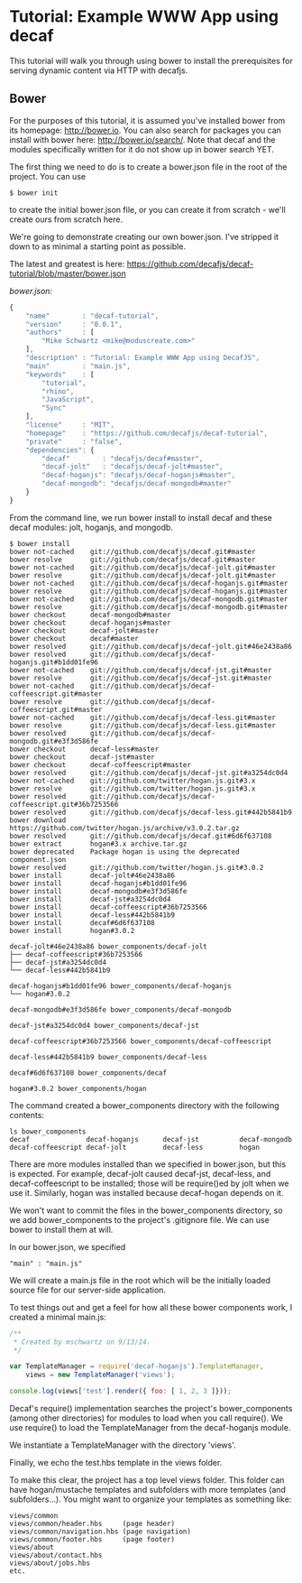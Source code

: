 Tutorial: Example WWW App using decaf
=====================================

This tutorial will walk you through using bower to install the prerequisites for serving dynamic content via HTTP with decafjs.

## Bower

For the purposes of this tutorial, it is assumed you've installed bower from its homepage: http://bower.io.  You can also search for packages you can install with bower here: http://bower.io/search/.  Note that decaf and the modules specifically written for it do not show up in bower search YET.

The first thing we need to do is to create a bower.json file in the root of the project.  You can use

    $ bower init

to create the initial bower.json file, or you can create it from scratch - we'll create ours from scratch here.

We're going to demonstrate creating our own bower.json.  I've stripped it down to as minimal a starting point as possible.

The latest and greatest is here: https://github.com/decafjs/decaf-tutorial/blob/master/bower.json

*bower.json:*
```javascript
{
    "name"        : "decaf-tutorial",
    "version"     : "0.0.1",
    "authors"     : [
        "Mike Schwartz <mike@moduscreate.com>"
    ],
    "description" : "Tutorial: Example WWW App using DecafJS",
    "main"        : "main.js",
    "keywords"    : [
        "tutorial",
        "rhino",
        "JavaScript",
        "Sync"
    ],
    "license"     : "MIT",
    "homepage"    : "https://github.com/decafjs/decaf-tutorial",
    "private"     : "false",
    "dependencies": {
        "decaf"        : "decafjs/decaf#master",
        "decaf-jolt"   : "decafjs/decaf-jolt#master",
        "decaf-hoganjs": "decafjs/decaf-hoganjs#master",
        "decaf-mongodb": "decafjs/decaf-mongodb#master"
    }
}
```

From the command line, we run bower install to install decaf and these decaf modules: jolt, hoganjs, and mongodb.
 
 ```
 $ bower install
 bower not-cached    git://github.com/decafjs/decaf.git#master
 bower resolve       git://github.com/decafjs/decaf.git#master
 bower not-cached    git://github.com/decafjs/decaf-jolt.git#master
 bower resolve       git://github.com/decafjs/decaf-jolt.git#master
 bower not-cached    git://github.com/decafjs/decaf-hoganjs.git#master
 bower resolve       git://github.com/decafjs/decaf-hoganjs.git#master
 bower not-cached    git://github.com/decafjs/decaf-mongodb.git#master
 bower resolve       git://github.com/decafjs/decaf-mongodb.git#master
 bower checkout      decaf-mongodb#master
 bower checkout      decaf-hoganjs#master
 bower checkout      decaf-jolt#master
 bower checkout      decaf#master
 bower resolved      git://github.com/decafjs/decaf-jolt.git#46e2438a86
 bower resolved      git://github.com/decafjs/decaf-hoganjs.git#b1dd01fe96
 bower not-cached    git://github.com/decafjs/decaf-jst.git#master
 bower resolve       git://github.com/decafjs/decaf-jst.git#master
 bower not-cached    git://github.com/decafjs/decaf-coffeescript.git#master
 bower resolve       git://github.com/decafjs/decaf-coffeescript.git#master
 bower not-cached    git://github.com/decafjs/decaf-less.git#master
 bower resolve       git://github.com/decafjs/decaf-less.git#master
 bower resolved      git://github.com/decafjs/decaf-mongodb.git#e3f3d586fe
 bower checkout      decaf-less#master
 bower checkout      decaf-jst#master
 bower checkout      decaf-coffeescript#master
 bower resolved      git://github.com/decafjs/decaf-jst.git#a3254dc0d4
 bower not-cached    git://github.com/twitter/hogan.js.git#3.x
 bower resolve       git://github.com/twitter/hogan.js.git#3.x
 bower resolved      git://github.com/decafjs/decaf-coffeescript.git#36b7253566
 bower resolved      git://github.com/decafjs/decaf-less.git#442b5841b9
 bower download      https://github.com/twitter/hogan.js/archive/v3.0.2.tar.gz
 bower resolved      git://github.com/decafjs/decaf.git#6d6f637108
 bower extract       hogan#3.x archive.tar.gz
 bower deprecated    Package hogan is using the deprecated component.json
 bower resolved      git://github.com/twitter/hogan.js.git#3.0.2
 bower install       decaf-jolt#46e2438a86
 bower install       decaf-hoganjs#b1dd01fe96
 bower install       decaf-mongodb#e3f3d586fe
 bower install       decaf-jst#a3254dc0d4
 bower install       decaf-coffeescript#36b7253566
 bower install       decaf-less#442b5841b9
 bower install       decaf#6d6f637108
 bower install       hogan#3.0.2
 
 decaf-jolt#46e2438a86 bower_components/decaf-jolt
 ├── decaf-coffeescript#36b7253566
 ├── decaf-jst#a3254dc0d4
 └── decaf-less#442b5841b9
 
 decaf-hoganjs#b1dd01fe96 bower_components/decaf-hoganjs
 └── hogan#3.0.2
 
 decaf-mongodb#e3f3d586fe bower_components/decaf-mongodb
 
 decaf-jst#a3254dc0d4 bower_components/decaf-jst
 
 decaf-coffeescript#36b7253566 bower_components/decaf-coffeescript
 
 decaf-less#442b5841b9 bower_components/decaf-less
 
 decaf#6d6f637108 bower_components/decaf
 
 hogan#3.0.2 bower_components/hogan
```
 
The command created a bower_components directory with the following contents:
```
ls bower_components
decaf              decaf-hoganjs      decaf-jst          decaf-mongodb
decaf-coffeescript decaf-jolt         decaf-less         hogan
```

There are more modules installed than we specified in bower.json, but this is expected.  For example, decaf-jolt caused decaf-jst, decaf-less, and decaf-coffeescript to be installed; those will be require()ed by jolt when we use it.  Similarly, hogan was installed because decaf-hogan depends on it.

We won't want to commit the files in the bower_components directory, so we add bower_components to the project's .gitignore file.  We can use bower to install them at will.

In our bower.json, we specified 
```javasript
"main" : "main.js"
```
We will create a main.js file in the root which will be the initially loaded source file for our server-side application.

To test things out and get a feel for how all these bower components work, I created a minimal main.js:

```javascript
/**
 * Created by mschwartz on 9/13/14.
 */

var TemplateManager = require('decaf-hoganjs').TemplateManager,
    views = new TemplateManager('views');

console.log(views['test'].render({ foo: [ 1, 2, 3 ]}));
```

Decaf's require() implementation searches the project's bower_components (among other directories) for modules to load when you call require().  We use require() to load the TemplateManager from the decaf-hoganjs module.

We instantiate a TemplateManager with the directory 'views'.
 
Finally, we echo the test.hbs template in the views folder.

To make this clear, the project has a top level views folder.  This folder can have hogan/mustache templates and subfolders with more templates (and subfolders...).  You might want to organize your templates as something like:

```
views/common
views/common/header.hbs     (page header)
views/common/navigation.hbs (page navigation)
views/common/footer.hbs     (page footer)
views/about
views/about/contact.hbs
views/about/jobs.hbs
etc.
```
